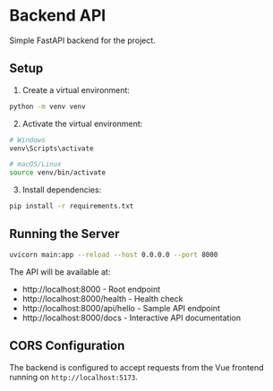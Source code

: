 # Backend API

Simple FastAPI backend for the project.

## Setup

1. Create a virtual environment:
```bash
python -m venv venv
```

2. Activate the virtual environment:
```bash
# Windows
venv\Scripts\activate

# macOS/Linux
source venv/bin/activate
```

3. Install dependencies:
```bash
pip install -r requirements.txt
```

## Running the Server

```bash
uvicorn main:app --reload --host 0.0.0.0 --port 8000
```

The API will be available at:
- http://localhost:8000 - Root endpoint
- http://localhost:8000/health - Health check
- http://localhost:8000/api/hello - Sample API endpoint
- http://localhost:8000/docs - Interactive API documentation

## CORS Configuration

The backend is configured to accept requests from the Vue frontend running on `http://localhost:5173`.